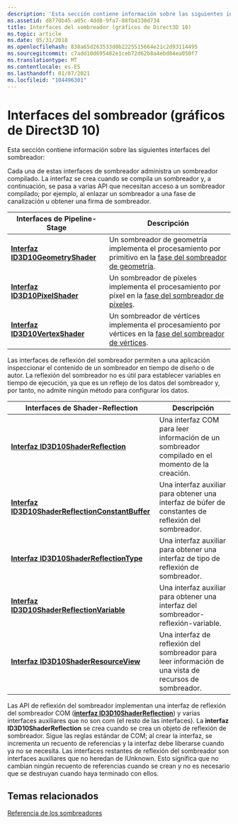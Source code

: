 ```yaml
---
description: 'Esta sección contiene información sobre las siguientes interfaces del sombreador:'
ms.assetid: d8770b45-a05c-4dd8-9fa7-08fb4330d734
title: Interfaces del sombreador (gráficos de Direct3D 10)
ms.topic: article
ms.date: 05/31/2018
ms.openlocfilehash: 838a65d263533d0b2225515664e21c2d93114495
ms.sourcegitcommit: c7add10d695482e1ceb72d62b8a4ebd84ea050f7
ms.translationtype: MT
ms.contentlocale: es-ES
ms.lasthandoff: 01/07/2021
ms.locfileid: "104496301"
---
```

# <a name="shader-interfaces-direct3d-10-graphics"></a>Interfaces del sombreador (gráficos de Direct3D 10)

Esta sección contiene información sobre las siguientes interfaces del sombreador:

Cada una de estas interfaces de sombreador administra un sombreador compilado. La interfaz se crea cuando se compila un sombreador y, a continuación, se pasa a varias API que necesitan acceso a un sombreador compilado; por ejemplo, al enlazar un sombreador a una fase de canalización u obtener una firma de sombreador.



| Interfaces de Pipeline-Stage                                      | Descripción                                                                                                                                 |
|----------------------------------------------------------------|---------------------------------------------------------------------------------------------------------------------------------------------|
| [**Interfaz ID3D10GeometryShader**](/windows/win32/api/d3d10/nn-d3d10-id3d10geometryshader) | Un sombreador de geometría implementa el procesamiento por primitivo en la [fase del sombreador de geometría](d3d10-graphics-programming-guide-pipeline-stages.md). |
| [**Interfaz ID3D10PixelShader**](/windows/win32/api/d3d10/nn-d3d10-id3d10pixelshader)       | Un sombreador de píxeles implementa el procesamiento por píxel en la [fase del sombreador de píxeles](d3d10-graphics-programming-guide-pipeline-stages.md).           |
| [**Interfaz ID3D10VertexShader**](/windows/win32/api/d3d10/nn-d3d10-id3d10vertexshader)     | Un sombreador de vértices implementa el procesamiento por vértices en la [fase del sombreador de vértices](d3d10-graphics-programming-guide-pipeline-stages.md).        |



 

Las interfaces de reflexión del sombreador permiten a una aplicación inspeccionar el contenido de un sombreador en tiempo de diseño o de autor. La reflexión del sombreador no es útil para establecer variables en tiempo de ejecución, ya que es un reflejo de los datos del sombreador y, por tanto, no admite ningún método para configurar los datos.



| Interfaces de Shader-Reflection                                                                   | Descripción                                                                        |
|------------------------------------------------------------------------------------------------|------------------------------------------------------------------------------------|
| [**Interfaz ID3D10ShaderReflection**](/windows/desktop/api/D3D10Shader/nn-d3d10shader-id3d10shaderreflection)                             | Una interfaz COM para leer información de un sombreador compilado en el momento de la creación.     |
| [**Interfaz ID3D10ShaderReflectionConstantBuffer**](/windows/desktop/api/D3D10Shader/nn-d3d10shader-id3d10shaderreflectionconstantbuffer) | Una interfaz auxiliar para obtener una interfaz de búfer de constantes de reflexión del sombreador.      |
| [**Interfaz ID3D10ShaderReflectionType**](/windows/desktop/api/D3D10Shader/nn-d3d10shader-id3d10shaderreflectiontype)                     | Una interfaz auxiliar para obtener una interfaz de tipo de reflexión de sombreador.                 |
| [**Interfaz ID3D10ShaderReflectionVariable**](/windows/desktop/api/D3D10Shader/nn-d3d10shader-id3d10shaderreflectionvariable)             | Una interfaz auxiliar para obtener una interfaz del sombreador-reflexión-variable.             |
| [**Interfaz ID3D10ShaderResourceView**](/windows/desktop/api/d3d10/nn-d3d10-id3d10shaderresourceview)                         | Una interfaz de reflexión del sombreador para leer información de una vista de recursos de sombreador. |



 

Las API de reflexión del sombreador implementan una interfaz de reflexión del sombreador COM ([**interfaz ID3D10ShaderReflection**](/windows/desktop/api/D3D10Shader/nn-d3d10shader-id3d10shaderreflection)) y varias interfaces auxiliares que no son com (el resto de las interfaces). La **interfaz ID3D10ShaderReflection** se crea cuando se crea un objeto de reflexión de sombreador. Sigue las reglas estándar de COM; al crear la interfaz, se incrementa un recuento de referencias y la interfaz debe liberarse cuando ya no se necesita. Las interfaces restantes de reflexión del sombreador son interfaces auxiliares que no heredan de IUnknown. Esto significa que no cambian ningún recuento de referencias cuando se crean y no es necesario que se destruyan cuando haya terminado con ellos.

## <a name="related-topics"></a>Temas relacionados

<dl> <dt>

[Referencia de los sombreadores](d3d10-graphics-reference-d3d10-shader.md)
</dt> </dl>

 

 
